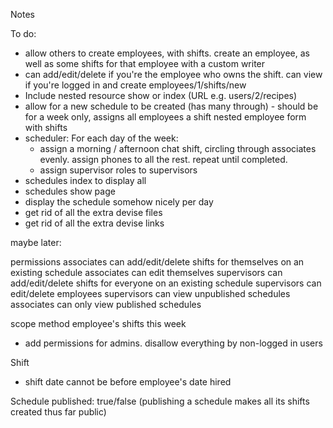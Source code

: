 Notes

To do:
- allow others to create employees, with shifts. create an employee, as well as some shifts for that employee with a custom writer
- can add/edit/delete if you're the employee who owns the shift. can view if you're logged in
and create  employees/1/shifts/new
- Include nested resource show or index (URL e.g. users/2/recipes)
- allow for a new schedule to be created (has many through) - should be for a week only, assigns all employees a shift
nested employee form with shifts
- scheduler:
 For each day of the week:
  * assign a morning / afternoon chat shift, circling through associates evenly. assign phones to all the rest. repeat until completed.
  * assign supervisor roles to supervisors
- schedules index to display all
- schedules show page
- display the schedule somehow nicely per day
- get rid of all the extra devise files
- get rid of all the extra devise links

maybe later:

permissions
associates can add/edit/delete shifts for themselves on an existing schedule
associates can edit themselves
supervisors can add/edit/delete shifts for everyone on an existing schedule
supervisors can edit/delete employees
supervisors can view unpublished schedules
associates can only view published schedules

scope method
employee's shifts this week

- add permissions for admins. disallow everything by non-logged in users

Shift
- shift date cannot be before employee's date hired

Schedule
published: true/false (publishing a schedule makes all its shifts created thus far public)

